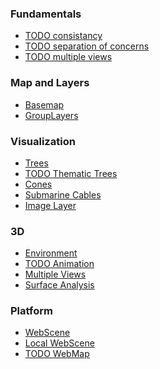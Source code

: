 ### Fundamentals
- [TODO consistancy](https://devtopia.esri.com/pages/yann6817/presentations-internal/2016-devsummit-plenary/4.0-1-fundamentals/consistency.html)
- [TODO separation of concerns]()
- [TODO multiple views]()

### Map and Layers
- [Basemap](https://devtopia.esri.com/pages/yann6817/presentations-internal/2016-devsummit-plenary/4.0-2-map-layers/basemap.html)
- [GroupLayers](https://devtopia.esri.com/pages/yann6817/presentations-internal/2016-devsummit-plenary/4.0-2-map-layers/group-layer.html)

### Visualization
- [Trees](https://devtopia.esri.com/pages/yann6817/presentations-internal/2016-devsummit-plenary/4.0-3-visualization/2d-3d-trees.html)
- [TODO Thematic Trees](https://devtopia.esri.com/pages/yann6817/presentations-internal/2016-devsummit-plenary/4.0-3-visualization/3d-thematic-trees_warren_uv.html)
- [Cones](https://devtopia.esri.com/pages/yann6817/presentations-internal/2016-devsummit-plenary/4.0-3-visualization/3d-cones.html)
- [Submarine Cables](http://maps.esri.com/rc/cable/index.html)
- [Image Layer](https://devtopia.esri.com/pages/yann6817/presentations-internal/2016-devsummit-plenary/4.0-3-visualization/3d-image-layer.html)

### 3D
- [Environment](https://devtopia.esri.com/pages/yann6817/presentations-internal/2016-devsummit-plenary/4.0-3-visualization/3d-environment.html)
- [TODO Animation](https://devtopia.esri.com/pages/yann6817/presentations-internal/2016-devsummit-plenary/4.0-3-visualization/3d-environment.html)
- [Multiple Views](http://maps.esri.com/rc/simulator/index.html)
- [Surface Analysis](http://maps.esri.com/AGSJS_Demos/templates/3D/SurfaceAnalysis/index.html)

### Platform
- [WebScene](https://devtopia.esri.com/pages/yann6817/presentations-internal/2016-devsummit-plenary/4.0-4-platform/slides.html)
- [Local WebScene](https://devtopia.esri.com/pages/yann6817/presentations-internal/2016-devsummit-plenary/4.0-4-platform/local.html)
- [TODO WebMap](https://devtopia.esri.com/pages/yann6817/presentations-internal/2016-devsummit-plenary/4.0-4-platform/local.html)
